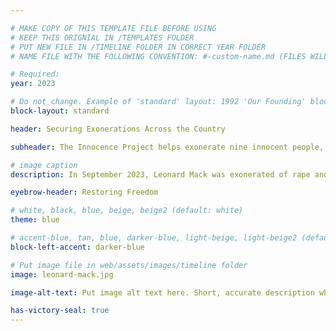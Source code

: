 ```yaml
---

# MAKE COPY OF THIS TEMPLATE FILE BEFORE USING
# KEEP THIS ORIGNIAL IN /TEMPLATES FOLDER
# PUT NEW FILE IN /TIMELINE FOLDER IN CORRECT YEAR FOLDER
# NAME FILE WITH THE FOLLOWING CONVENTION: #-custom-name.md (FILES WILL BE DISPLAYED IN SORTED NUMBER ORDER)

# Required:
year: 2023

# Do not change. Example of 'standard' layout: 1992 'Our Founding' block. 
block-layout: standard

header: Securing Exonerations Across the Country

subheader: The Innocence Project helps exonerate nine innocent people, who, collectively, were wrongly convicted for approximately 250 years. Incarcerated for crimes they did not commit across states such as New York, Texas, Hawaii, Oklahoma, and Louisiana, they include Leonard Mack, whose wrongful conviction of 47 years is the longest to be vacated based on new DNA evidence known to the organization. 

# image caption
description: In September 2023, Leonard Mack was exonerated of rape and two counts of criminal possession of a weapon. (Image: Elijah Craig II/Innocence Project)

eyebrow-header: Restoring Freedom

# white, black, blue, beige, beige2 (default: white)
theme: blue

# accent-blue, tan, blue, darker-blue, light-beige, light-beige2 (default: light-beige)
block-left-accent: darker-blue

# Put image file in web/assets/images/timeline folder
image: leonard-mack.jpg

image-alt-text: Put image alt text here. Short, accurate description what the image shows, for SEO purposes. 

has-victory-seal: true
---
```

